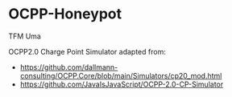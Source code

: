 # OCPP-Honeypot
TFM Uma 


OCPP2.0 Charge Point Simulator adapted from:
 - https://github.com/dallmann-consulting/OCPP.Core/blob/main/Simulators/cp20_mod.html
 - https://github.com/JavaIsJavaScript/OCPP-2.0-CP-Simulator